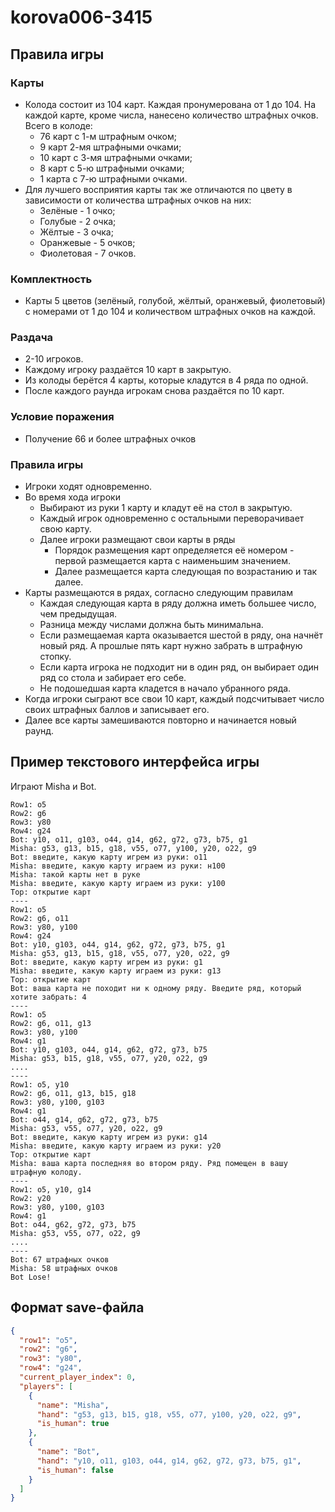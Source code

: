 # korova006-3415

## Правила игры

### Карты

* Колода состоит из 104 карт. Каждая пронумерована от 1 до 104. На каждой карте, кроме числа, нанесено количество штрафных очков. Всего в колоде:
  * 76 карт с 1-м штрафным очком;
  * 9 карт 2-мя штрафными очками;
  * 10 карт с 3-мя штрафными очками;
  * 8 карт с 5-ю штрафными очками;
  * 1 карта с 7-ю штрафными очками.
* Для лучшего восприятия карты так же отличаются по цвету в зависимости от количества штрафных очков на них:
  * Зелёные - 1 очко;
  * Голубые - 2 очка;
  * Жёлтые - 3 очка;
  * Оранжевые - 5 очков;
  * Фиолетовая - 7 очков.

### Комплектность

* Карты 5 цветов (зелёный, голубой, жёлтый, оранжевый, фиолетовый) с номерами от 1 до 104 и количеством штрафных очков на каждой.

### Раздача

* 2-10 игроков.
* Каждому игроку раздаётся 10 карт в закрытую.
* Из колоды берётся 4 карты, которые кладутся в 4 ряда по одной.
* После каждого раунда игрокам снова раздаётся по 10 карт.

### Условие поражения

* Получение 66 и более штрафных очков

### Правила игры

* Игроки ходят одновременно.
* Во время хода игроки
  * Выбирают из руки 1 карту и кладут её на стол в закрытую.
  * Каждый игрок одновременно с остальными переворачивает свою карту.
  * Далее игроки размещают свои карты в ряды
    * Порядок размещения карт определяется её номером - первой размещается карта с наименьшим значением.
    * Далее размещается карта следующая по возрастанию и так далее.
* Карты размещаются в рядах, согласно следующим правилам
  * Каждая следующая карта в ряду должна иметь большее число, чем предыдущая.
  * Разница между числами должна быть минимальна.
  * Если размещаемая карта оказывается шестой в ряду, она начнёт новый ряд. А прошлые пять карт нужно забрать в штрафную стопку.
  * Если карта игрока не подходит ни в один ряд, он выбирает один ряд со стола и забирает его себе.
  * Не подошедшая карта кладется в начало убранного ряда.
* Когда игроки сыграют все свои 10 карт, каждый подсчитывает число своих штрафных баллов и записывает его.
* Далее все карты замешиваются повторно и начинается новый раунд.

## Пример текстового интерфейса игры

Играют Misha и Bot.

```
Row1: o5
Row2: g6
Row3: y80
Row4: g24
Bot: y10, o11, g103, o44, g14, g62, g72, g73, b75, g1
Misha: g53, g13, b15, g18, v55, o77, y100, y20, o22, g9
Bot: введите, какую карту игрем из руки: o11
Misha: введите, какую карту играем из руки: н100
Misha: такой карты нет в руке
Misha: введите, какую карту играем из руки: y100
Top: открытие карт
----
Row1: o5
Row2: g6, o11
Row3: y80, y100
Row4: g24
Bot: y10, g103, o44, g14, g62, g72, g73, b75, g1
Misha: g53, g13, b15, g18, v55, o77, y20, o22, g9
Bot: введите, какую карту игрем из руки: g1
Misha: введите, какую карту играем из руки: g13
Top: открытие карт
Bot: ваша карта не походит ни к одному ряду. Введите ряд, который хотите забрать: 4
----
Row1: o5
Row2: g6, o11, g13
Row3: y80, y100
Row4: g1
Bot: y10, g103, o44, g14, g62, g72, g73, b75
Misha: g53, b15, g18, v55, o77, y20, o22, g9
....
----
Row1: o5, y10
Row2: g6, o11, g13, b15, g18
Row3: y80, y100, g103
Row4: g1
Bot: o44, g14, g62, g72, g73, b75
Misha: g53, v55, o77, y20, o22, g9
Bot: введите, какую карту игрем из руки: g14
Misha: введите, какую карту играем из руки: y20
Top: открытие карт
Misha: ваша карта последняя во втором ряду. Ряд помещен в вашу штрафную колоду.
----
Row1: o5, y10, g14
Row2: y20
Row3: y80, y100, g103
Row4: g1
Bot: o44, g62, g72, g73, b75
Misha: g53, v55, o77, o22, g9
....
----
Bot: 67 штрафных очков
Misha: 58 штрафных очков
Bot Lose!
```
## Формат save-файла

```json
{
  "row1": "o5",
  "row2": "g6",
  "row3": "y80",
  "row4": "g24",
  "current_player_index": 0,
  "players": [
    {
      "name": "Misha",
      "hand": "g53, g13, b15, g18, v55, o77, y100, y20, o22, g9",
      "is_human": true
    },
    {
      "name": "Bot",
      "hand": "y10, o11, g103, o44, g14, g62, g72, g73, b75, g1",
      "is_human": false
    }
  ]
}